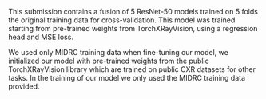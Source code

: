 This submission contains a fusion of 5 ResNet-50 models trained on 5 folds the original training data for cross-validation. This model was trained starting from pre-trained weights from TorchXRayVision, using a regression head and MSE loss.

We used only MIDRC training data when fine-tuning our model, we initialized our model with pre-trained weights from the public TorchXRayVision library which are trained on public CXR datasets for other tasks. In the training of our model we only used the MIDRC training data provided.